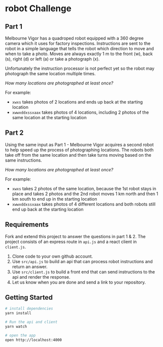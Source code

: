 # robot Challenge


## Part 1

Melbourne Vigor has a quadroped robot equipped with a 360 degree camera which it uses for factory inspections. Instructions are sent to the robot in a simple language that tells the robot which direction to move and when to take a photo. Moves are always exactly 1 m to the front (w), back (s), right (d) or left (a) or take a photograph (x).

Unfortunately the instruction processor is not perfect yet so the robot may photograph the same location multiple times.

_How many locations are photographed at least once?_

For example:
- `xwxs` takes photos of 2 locations and ends up back at the starting location
- `xwwxddxssxaax` takes photos of 4 locations, including 2 photos of the same location at the starting location

## Part 2
Using the same input as Part 1 - Melbourne Vigor acquires a second robot to help speed up the process of photographing locations. The robots both take off from the same location and then take turns moving based on the same instructions.

_How many locations are photographed at least once?_

For example:
- `xwxs` takes 2 photos of the same location, because the 1st robot stays in place and takes 2 photos and the 2nd robot moves 1 km north and then 1 km south to end up in the starting location
- `xwwxddxssxaax` takes photos of 4 different locations and both robots still end up back at the starting location


## Requirements
Fork and extend this project to answer the questions in part 1 & 2.
The project consists of an express route in `api.js` and a react client in `client.js`.

1. Clone code to your own github account.
2. Use `src/api.js` to build an api that can process robot instructions and return an answer.
3. Use `src/client.js` to build a front end that can send instructions to the api and render the response.
4. Let us know when you are done and send a link to your repository.
## Getting Started

```sh
# install dependencies
yarn install

# Run the api and client
yarn watch

# open the app
open http://localhost:4000
```
